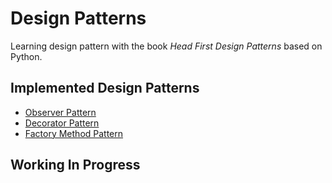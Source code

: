# Design Patterns

Learning design pattern with the book *Head First Design Patterns* based on Python.

## Implemented Design Patterns
- [Observer Pattern](patterns/observer.py)
- [Decorator Pattern](patterns/decorator.py)
- [Factory Method Pattern](patterns/factory-method.py)

## Working In Progress